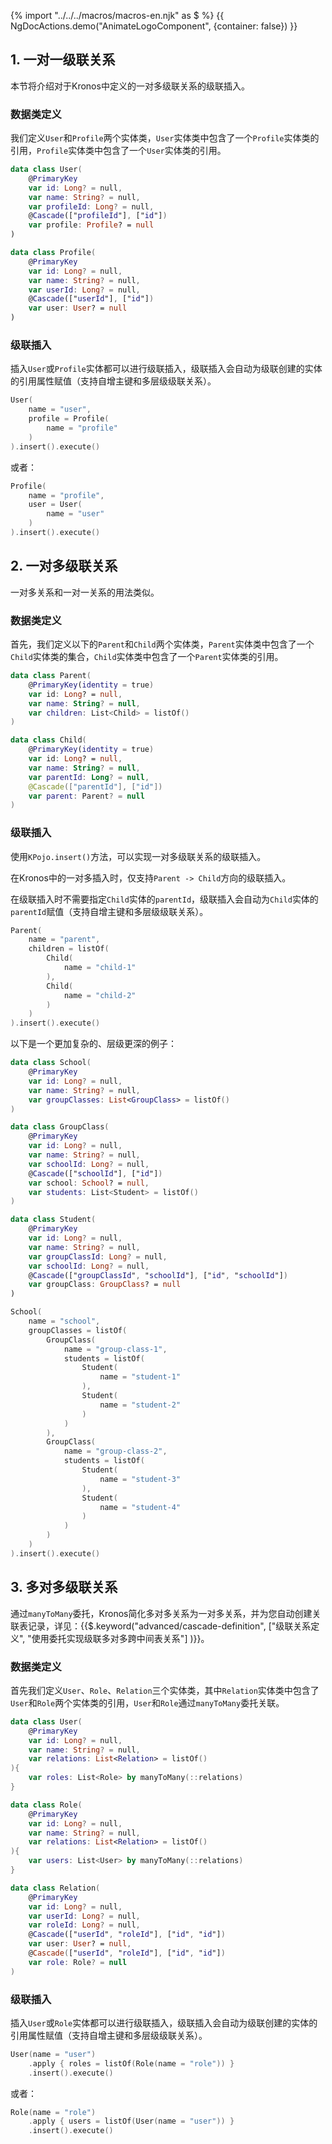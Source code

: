 {% import "../../../macros/macros-en.njk" as $ %}
{{ NgDocActions.demo("AnimateLogoComponent", {container: false}) }}

## 1. 一对一级联关系

本节将介绍对于Kronos中定义的一对多级联关系的级联插入。

### 数据类定义

我们定义`User`和`Profile`两个实体类，`User`实体类中包含了一个`Profile`实体类的引用，`Profile`实体类中包含了一个`User`实体类的引用。

```kotlin group="case3" name="User.kt" icon="kotlin"
data class User(
    @PrimaryKey
    var id: Long? = null,
    var name: String? = null,
    var profileId: Long? = null,
    @Cascade(["profileId"], ["id"])
    var profile: Profile? = null
)
```

```kotlin group="case3" name="Profile.kt" icon="kotlin"
data class Profile(
    @PrimaryKey
    var id: Long? = null,
    var name: String? = null,
    var userId: Long? = null,
    @Cascade(["userId"], ["id"])
    var user: User? = null
)
```

### 级联插入

插入`User`或`Profile`实体都可以进行级联插入，级联插入会自动为级联创建的实体的引用属性赋值（支持自增主键和多层级级联关系）。

```kotlin
User(
    name = "user",
    profile = Profile(
        name = "profile"
    )
).insert().execute()
```

或者：

```kotlin
Profile(
    name = "profile",
    user = User(
        name = "user"
    )
).insert().execute()
```

## 2. 一对多级联关系

一对多关系和一对一关系的用法类似。

### 数据类定义
首先，我们定义以下的`Parent`和`Child`两个实体类，`Parent`实体类中包含了一个`Child`实体类的集合，`Child`实体类中包含了一个`Parent`实体类的引用。

```kotlin group="case1" name="Parent.kt" icon="kotlin"
data class Parent(
    @PrimaryKey(identity = true)
    var id: Long? = null,
    var name: String? = null,
    var children: List<Child> = listOf()
)
```
```kotlin group="case1" name="Child.kt" icon="kotlin"
data class Child(
    @PrimaryKey(identity = true)
    var id: Long? = null,
    var name: String? = null,
    var parentId: Long? = null,
    @Cascade(["parentId"], ["id"])
    var parent: Parent? = null
)
```

### 级联插入
使用`KPojo.insert()`方法，可以实现一对多级联关系的级联插入。

在Kronos中的一对多插入时，仅支持`Parent -> Child`方向的级联插入。

在级联插入时不需要指定`Child`实体的`parentId`，级联插入会自动为`Child`实体的`parentId`赋值（支持自增主键和多层级级联关系）。

```kotlin
Parent(
    name = "parent",
    children = listOf(
        Child(
            name = "child-1"
        ),
        Child(
            name = "child-2"
        )
    )
).insert().execute()
```

以下是一个更加复杂的、层级更深的例子：

```kotlin group="case2" name="School.kt" icon="kotlin"
data class School(
    @PrimaryKey
    var id: Long? = null,
    var name: String? = null,
    var groupClasses: List<GroupClass> = listOf()
)
```

```kotlin group="case2" name="GroupClass.kt" icon="kotlin"
data class GroupClass(
    @PrimaryKey
    var id: Long? = null,
    var name: String? = null,
    var schoolId: Long? = null,
    @Cascade(["schoolId"], ["id"])
    var school: School? = null,
    var students: List<Student> = listOf()
)
```

```kotlin group="case2" name="Student.kt" icon="kotlin"
data class Student(
    @PrimaryKey
    var id: Long? = null,
    var name: String? = null,
    var groupClassId: Long? = null,
    var schoolId: Long? = null,
    @Cascade(["groupClassId", "schoolId"], ["id", "schoolId"])
    var groupClass: GroupClass? = null
)
```
```kotlin
School(
    name = "school",
    groupClasses = listOf(
        GroupClass(
            name = "group-class-1",
            students = listOf(
                Student(
                    name = "student-1"
                ),
                Student(
                    name = "student-2"
                )
            )
        ),
        GroupClass(
            name = "group-class-2",
            students = listOf(
                Student(
                    name = "student-3"
                ),
                Student(
                    name = "student-4"
                )
            )
        )
    )
).insert().execute()
```

## 3. 多对多级联关系

通过`manyToMany`委托，Kronos简化多对多关系为一对多关系，并为您自动创建关联表记录，详见：{{$.keyword("advanced/cascade-definition", ["级联关系定义", "使用委托实现级联多对多跨中间表关系"] )}}。

### 数据类定义

首先我们定义`User`、`Role`、`Relation`三个实体类，其中`Relation`实体类中包含了`User`和`Role`两个实体类的引用，`User`和`Role`通过`manyToMany`委托关联。

```kotlin group="case4" name="User.kt" icon="kotlin"
data class User(
    @PrimaryKey
    var id: Long? = null,
    var name: String? = null,
    var relations: List<Relation> = listOf()
){
    var roles: List<Role> by manyToMany(::relations)
}
```

```kotlin group="case4" name="Role.kt" icon="kotlin"
data class Role(
    @PrimaryKey
    var id: Long? = null,
    var name: String? = null,
    var relations: List<Relation> = listOf()
){
    var users: List<User> by manyToMany(::relations)
}
```

```kotlin group="case4" name="Relation.kt" icon="kotlin"
data class Relation(
    @PrimaryKey
    var id: Long? = null,
    var userId: Long? = null,
    var roleId: Long? = null,
    @Cascade(["userId", "roleId"], ["id", "id"])
    var user: User? = null,
    @Cascade(["userId", "roleId"], ["id", "id"])
    var role: Role? = null
)
```

### 级联插入

插入`User`或`Role`实体都可以进行级联插入，级联插入会自动为级联创建的实体的引用属性赋值（支持自增主键和多层级级联关系）。

```kotlin
User(name = "user")
    .apply { roles = listOf(Role(name = "role")) }
    .insert().execute()
```

或者：

```kotlin
Role(name = "role")
    .apply { users = listOf(User(name = "user")) }
    .insert().execute()
``` 